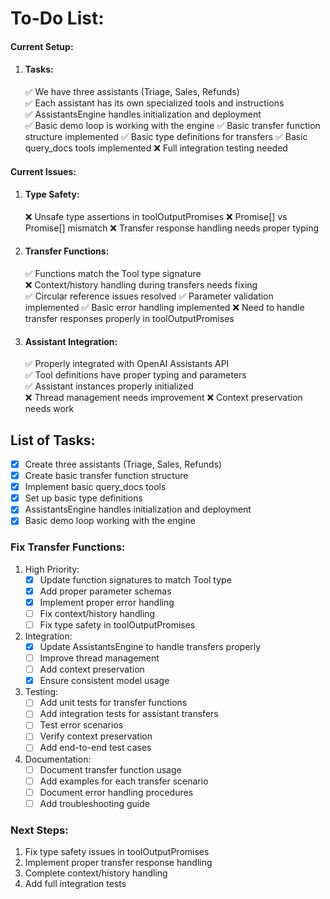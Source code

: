 # To-Do List:

#### Current Setup:

1. #### Tasks:
   ✅ We have three assistants (Triage, Sales, Refunds)  
   ✅ Each assistant has its own specialized tools and instructions  
   ✅ AssistantsEngine handles initialization and deployment  
   ✅ Basic demo loop is working with the engine
   ✅ Basic transfer function structure implemented
   ✅ Basic type definitions for transfers
   ✅ Basic query_docs tools implemented
   ❌ Full integration testing needed

#### Current Issues:

1. #### Type Safety:
   ❌ Unsafe type assertions in toolOutputPromises
   ❌ Promise<unknown>[] vs Promise<ToolCallOutput>[] mismatch
   ❌ Transfer response handling needs proper typing

2. #### Transfer Functions:
   ✅ Functions match the Tool type signature  
   ❌ Context/history handling during transfers needs fixing  
   ✅ Circular reference issues resolved
   ✅ Parameter validation implemented
   ✅ Basic error handling implemented
   ❌ Need to handle transfer responses properly in toolOutputPromises

3. #### Assistant Integration:
   ✅ Properly integrated with OpenAI Assistants API  
   ✅ Tool definitions have proper typing and parameters  
   ✅ Assistant instances properly initialized   
   ❌ Thread management needs improvement
   ❌ Context preservation needs work

## List of Tasks:
- [x] Create three assistants (Triage, Sales, Refunds)
- [x] Create basic transfer function structure
- [x] Implement basic query_docs tools
- [x] Set up basic type definitions
- [x] AssistantsEngine handles initialization and deployment
- [x] Basic demo loop working with the engine

### Fix Transfer Functions:
1. High Priority:
   - [x] Update function signatures to match Tool type
   - [x] Add proper parameter schemas
   - [x] Implement proper error handling
   - [ ] Fix context/history handling
   - [ ] Fix type safety in toolOutputPromises

2. Integration:
   - [x] Update AssistantsEngine to handle transfers properly
   - [ ] Improve thread management
   - [ ] Add context preservation
   - [x] Ensure consistent model usage

3. Testing:
   - [ ] Add unit tests for transfer functions
   - [ ] Add integration tests for assistant transfers
   - [ ] Test error scenarios
   - [ ] Verify context preservation
   - [ ] Add end-to-end test cases

4. Documentation:
   - [ ] Document transfer function usage
   - [ ] Add examples for each transfer scenario
   - [ ] Document error handling procedures
   - [ ] Add troubleshooting guide

### Next Steps:
1. Fix type safety issues in toolOutputPromises
2. Implement proper transfer response handling
3. Complete context/history handling
4. Add full integration tests

